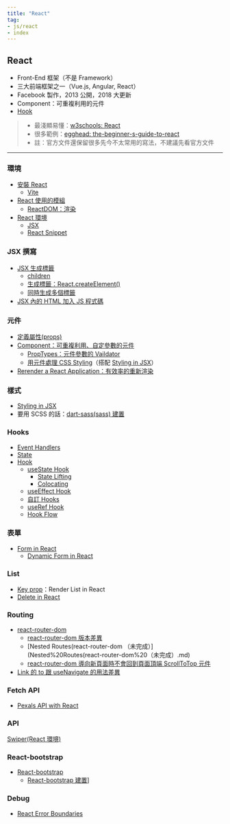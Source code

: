 ```yaml
---
title: "React"
tag: 
- js/react
- index
---
```

## React
- Front-End 框架（不是 Framework） 
- 三大前端框架之一（Vue.js, Angular, React）
-  Facebook 製作，2013 公開，2018 大更新
- Component：可重複利用的元件
- [Hook](Hook.md)

>- 最淺顯易懂：[w3schools: React](https://www.w3schools.com/react/default.asp)
>- 很多範例：[egghead: the-beginner-s-guide-to-react](https://egghead.io/courses/the-beginner-s-guide-to-react)
>- 註：官方文件還保留很多先今不太常用的寫法，不建議先看官方文件

---

### 環境
- [安裝 React](安裝%20React.md)
	- [Vite](JavaScript/React/環境/Vite/Vite.md)
- [React 使用的模組](React%20使用的模組.md)
	- [ReactDOM：渲染](ReactDOM：渲染.md)
- [React 環境](React%20環境.md)
	- [JSX](JSX.md)
	- [React Snippet](React%20Snippet.md)

### JSX 撰寫
- [JSX 生成標籤](JSX%20生成標籤.md)
	- [children](children.md)
	- [生成標籤：React.createElement()](生成標籤：React.createElement().md)
	- [同時生成多個標籤](同時生成多個標籤.md)
- [JSX 內的 HTML 加入 JS 程式碼](JSX%20內的%20HTML%20加入%20JS%20程式碼.md)

### 元件
- [定義屬性(props)](定義屬性(props).md)
- [Component：可重複利用、自定參數的元件](Component：可重複利用、自定參數的元件.md)
	- [PropTypes：元件參數的 Vaildator](PropTypes：元件參數的%20Vaildator.md)
	- [用元件處理 CSS Styling](用元件處理%20CSS%20Styling.md)（搭配 [Styling in JSX](Styling%20in%20JSX.md)）
- [Rerender a React Application：有效率的重新渲染](Rerender%20a%20React%20Application：有效率的重新渲染.md)

### 樣式
- [Styling in JSX](Styling%20in%20JSX.md)
- 要用 SCSS 的話：[dart-sass(sass) 建置](dart-sass(sass)%20建置.md)


### Hooks
- [Event Handlers](Event%20Handlers.md)
- [State](State.md)
- [Hook](Hook.md)
	- [useState Hook](useState%20Hook.md)
		- [State Lifting](State%20Lifting.md)
		- [Colocating](Colocating.md)
	- [useEffect Hook](useEffect%20Hook.md)
	- [自訂 Hooks](自訂%20Hooks.md)
	- [useRef Hook](useRef%20Hook.md)
	- [Hook Flow](Hook%20Flow.md)


### 表單
- [Form in React](Form%20in%20React.md)
	- [Dynamic Form in React](Dynamic%20Form%20in%20React.md)

### List
- [Key prop](Key%20prop.md)：Render List in React 
- [Delete in React](Delete%20in%20React.md)

### Routing
- [react-router-dom](react-router-dom.md)
	- [react-router-dom 版本差異](react-router-dom%20版本差異.md)
	- [Nested Routes(react-router-dom （未完成）](Nested%20Routes(react-router-dom%20（未完成）.md)
	- [react-router-dom 導向新頁面時不會回到頁面頂端 ScrollToTop 元件](react-router-dom%20導向新頁面時不會回到頁面頂端%20ScrollToTop%20元件.md)
- [Link 的 to 跟 useNavigate 的用法差異](JavaScript/React/Routing/Link%20的%20to%20跟%20useNavigate%20的用法差異.md)

### Fetch API
- [Pexals API with React](Pexals%20API%20with%20React.md)


### API
[Swiper(React 環境)](Swiper(React%20環境).md)

### React-bootstrap
- [React-bootstrap](React-bootstrap.md)
	- [React-bootstrap 建置](React-bootstrap%20建置.md)]

### Debug
- [React Error Boundaries](JavaScript/React/React%20Error%20Boundaries.md)



